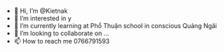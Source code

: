 - 👋 Hi, I’m @Kietnak
- 👀 I’m interested in y
- 🌱 I’m currently learning at Phổ Thuận school in conscious Quảng Ngãi 
- 💞️ I’m looking to collaborate on ...
- 📫 How to reach me 0766791593

<!---
Kietnak/Kietnak is a ✨ special ✨ repository because its `README.md` (this file) appears on your GitHub profile.
You can click the Preview link to take a look at your changes.
--->
